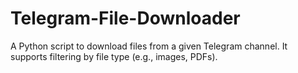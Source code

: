 # Telegram-File-Downloader
A Python script to download files from a given Telegram channel. It supports filtering by file type (e.g., images, PDFs).
